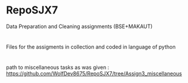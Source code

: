 # RepoSJX7
Data Preparation and Cleaning assignments (BSE+MAKAUT)
#
Files for the assigments in collection and coded in language of python 
#

#
path to miscellaneous tasks as was given : https://github.com/WolfDev8675/RepoSJX7/tree/Assign3_miscellaneous

